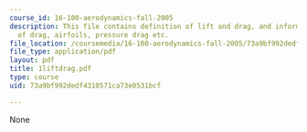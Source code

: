 ```yaml
---
course_id: 16-100-aerodynamics-fall-2005
description: This file contains definition of lift and drag, and information on source
  of drag, airfoils, pressure drag etc.
file_location: /coursemedia/16-100-aerodynamics-fall-2005/73a9bf992dedf4310571ca73e0531bcf_1liftdrag.pdf
file_type: application/pdf
layout: pdf
title: 1liftdrag.pdf
type: course
uid: 73a9bf992dedf4310571ca73e0531bcf

---
```

None